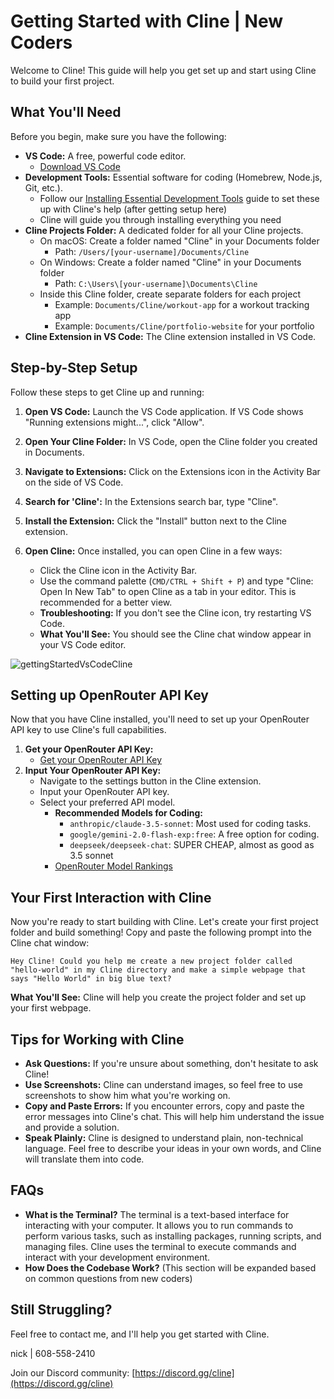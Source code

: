 # Getting Started with Cline | New Coders

Welcome to Cline! This guide will help you get set up and start using Cline to build your first project.

## What You'll Need

Before you begin, make sure you have the following:

-   **VS Code:** A free, powerful code editor.
    -   [Download VS Code](https://code.visualstudio.com/)
-   **Development Tools:** Essential software for coding (Homebrew, Node.js, Git, etc.).
    -   Follow our [Installing Essential Development Tools](installing-dev-essentials.md) guide to set these up with Cline's help (after getting setup here)
    -   Cline will guide you through installing everything you need
-   **Cline Projects Folder:** A dedicated folder for all your Cline projects.
    -   On macOS: Create a folder named "Cline" in your Documents folder
        -   Path: `/Users/[your-username]/Documents/Cline`
    -   On Windows: Create a folder named "Cline" in your Documents folder
        -   Path: `C:\Users\[your-username]\Documents\Cline`
    -   Inside this Cline folder, create separate folders for each project
        -   Example: `Documents/Cline/workout-app` for a workout tracking app
        -   Example: `Documents/Cline/portfolio-website` for your portfolio
-   **Cline Extension in VS Code:** The Cline extension installed in VS Code.

## Step-by-Step Setup

Follow these steps to get Cline up and running:

1. **Open VS Code:** Launch the VS Code application. If VS Code shows "Running extensions might...", click "Allow".

2. **Open Your Cline Folder:** In VS Code, open the Cline folder you created in Documents.

3. **Navigate to Extensions:** Click on the Extensions icon in the Activity Bar on the side of VS Code.

4. **Search for 'Cline':** In the Extensions search bar, type "Cline".

5. **Install the Extension:** Click the "Install" button next to the Cline extension.

6. **Open Cline:** Once installed, you can open Cline in a few ways:
    - Click the Cline icon in the Activity Bar.
    - Use the command palette (`CMD/CTRL + Shift + P`) and type "Cline: Open In New Tab" to open Cline as a tab in your editor. This is recommended for a better view.
    - **Troubleshooting:** If you don't see the Cline icon, try restarting VS Code.
    - **What You'll See:** You should see the Cline chat window appear in your VS Code editor.

![gettingStartedVsCodeCline](https://github.com/user-attachments/assets/622b4bb7-859b-4c2e-b87b-c12e3eabefb8)

## Setting up OpenRouter API Key

Now that you have Cline installed, you'll need to set up your OpenRouter API key to use Cline's full capabilities.

1.  **Get your OpenRouter API Key:**
    -   [Get your OpenRouter API Key](https://openrouter.ai/)
2.  **Input Your OpenRouter API Key:**
    -   Navigate to the settings button in the Cline extension.
    -   Input your OpenRouter API key.
    -   Select your preferred API model.
        -   **Recommended Models for Coding:**
            -   `anthropic/claude-3.5-sonnet`: Most used for coding tasks.
            -   `google/gemini-2.0-flash-exp:free`: A free option for coding.
            -   `deepseek/deepseek-chat`: SUPER CHEAP, almost as good as 3.5 sonnet
        -   [OpenRouter Model Rankings](https://openrouter.ai/rankings/programming)

## Your First Interaction with Cline

Now you're ready to start building with Cline. Let's create your first project folder and build something! Copy and paste the following prompt into the Cline chat window:

```
Hey Cline! Could you help me create a new project folder called "hello-world" in my Cline directory and make a simple webpage that says "Hello World" in big blue text?
```

**What You'll See:** Cline will help you create the project folder and set up your first webpage.

## Tips for Working with Cline

-   **Ask Questions:** If you're unsure about something, don't hesitate to ask Cline!
-   **Use Screenshots:** Cline can understand images, so feel free to use screenshots to show him what you're working on.
-   **Copy and Paste Errors:** If you encounter errors, copy and paste the error messages into Cline's chat. This will help him understand the issue and provide a solution.
-   **Speak Plainly:** Cline is designed to understand plain, non-technical language. Feel free to describe your ideas in your own words, and Cline will translate them into code.

## FAQs

-   **What is the Terminal?** The terminal is a text-based interface for interacting with your computer. It allows you to run commands to perform various tasks, such as installing packages, running scripts, and managing files. Cline uses the terminal to execute commands and interact with your development environment.
-   **How Does the Codebase Work?** (This section will be expanded based on common questions from new coders)

## Still Struggling?

Feel free to contact me, and I'll help you get started with Cline.

nick | 608-558-2410

Join our Discord community: [https://discord.gg/cline](https://discord.gg/cline)
